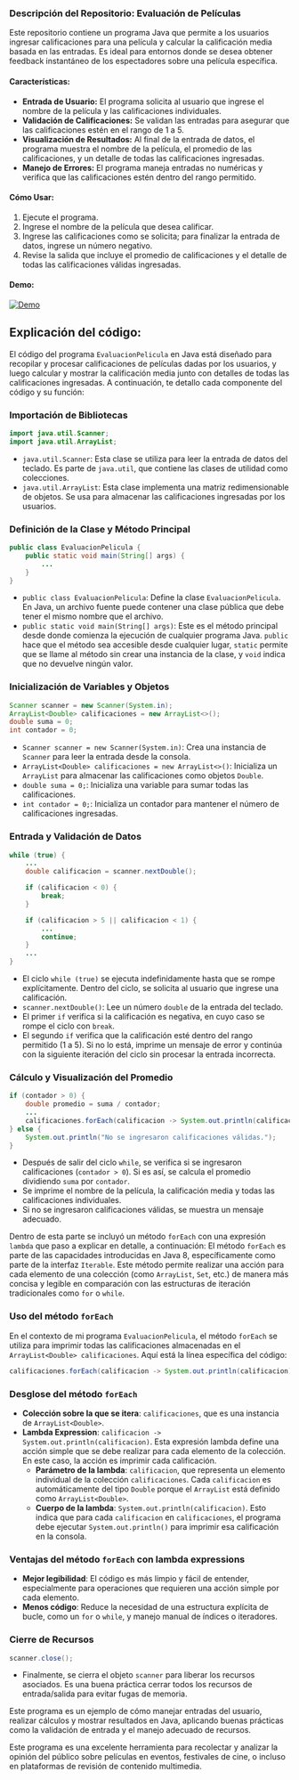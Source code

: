 ### Descripción del Repositorio: Evaluación de Películas
Este repositorio contiene un programa Java que permite a los usuarios ingresar calificaciones para una película y calcular la calificación media basada en las entradas. 
Es ideal para entornos donde se desea obtener feedback instantáneo de los espectadores sobre una película específica.

#### Características:
- **Entrada de Usuario:** El programa solicita al usuario que ingrese el nombre de la película y las calificaciones individuales.
- **Validación de Calificaciones:** Se validan las entradas para asegurar que las calificaciones estén en el rango de 1 a 5.
- **Visualización de Resultados:** Al final de la entrada de datos, el programa muestra el nombre de la película, el promedio de las calificaciones,
  y un detalle de todas las calificaciones ingresadas.
- **Manejo de Errores:** El programa maneja entradas no numéricas y verifica que las calificaciones estén dentro del rango permitido.

#### Cómo Usar:
1. Ejecute el programa.
2. Ingrese el nombre de la película que desea calificar.
3. Ingrese las calificaciones como se solicita; para finalizar la entrada de datos, ingrese un número negativo.
4. Revise la salida que incluye el promedio de calificaciones y el detalle de todas las calificaciones válidas ingresadas.

#### Demo:
[![Demo](https://img.youtube.com/vi/sK0f8DxIg7o/maxresdefault.jpg)](https://www.youtube.com/watch?v=sK0f8DxIg7o)

## Explicación del código:
El código del programa `EvaluacionPelicula` en Java está diseñado para recopilar y procesar calificaciones de películas dadas por los usuarios, 
y luego calcular y mostrar la calificación media junto con detalles de todas las calificaciones ingresadas. 
A continuación, te detallo cada componente del código y su función:

### Importación de Bibliotecas
```java
import java.util.Scanner;
import java.util.ArrayList;
```
- `java.util.Scanner`: Esta clase se utiliza para leer la entrada de datos del teclado. Es parte de `java.util`, que contiene las clases de utilidad como colecciones.
- `java.util.ArrayList`: Esta clase implementa una matriz redimensionable de objetos. Se usa para almacenar las calificaciones ingresadas por los usuarios.

### Definición de la Clase y Método Principal
```java
public class EvaluacionPelicula {
    public static void main(String[] args) {
        ...
    }
}
```
- `public class EvaluacionPelicula`: Define la clase `EvaluacionPelicula`. En Java, un archivo fuente puede contener una clase pública que debe tener el mismo nombre que el archivo.
- `public static void main(String[] args)`: Este es el método principal desde donde comienza la ejecución de cualquier programa Java. `public` hace que el método
  sea accesible desde cualquier lugar, `static` permite que se llame al método sin crear una instancia de la clase, y `void` indica que no devuelve ningún valor.

### Inicialización de Variables y Objetos
```java
Scanner scanner = new Scanner(System.in);
ArrayList<Double> calificaciones = new ArrayList<>();
double suma = 0;
int contador = 0;
```
- `Scanner scanner = new Scanner(System.in)`: Crea una instancia de `Scanner` para leer la entrada desde la consola.
- `ArrayList<Double> calificaciones = new ArrayList<>()`: Inicializa un `ArrayList` para almacenar las calificaciones como objetos `Double`.
- `double suma = 0;`: Inicializa una variable para sumar todas las calificaciones.
- `int contador = 0;`: Inicializa un contador para mantener el número de calificaciones ingresadas.

### Entrada y Validación de Datos
```java
while (true) {
    ...
    double calificacion = scanner.nextDouble();

    if (calificacion < 0) {
        break;
    }

    if (calificacion > 5 || calificacion < 1) {
        ...
        continue;
    }
    ...
}
```
- El ciclo `while (true)` se ejecuta indefinidamente hasta que se rompe explícitamente. Dentro del ciclo, se solicita al usuario que ingrese una calificación.
- `scanner.nextDouble()`: Lee un número `double` de la entrada del teclado.
- El primer `if` verifica si la calificación es negativa, en cuyo caso se rompe el ciclo con `break`.
- El segundo `if` verifica que la calificación esté dentro del rango permitido (1 a 5). Si no lo está, imprime un mensaje de error y
  continúa con la siguiente iteración del ciclo sin procesar la entrada incorrecta.

### Cálculo y Visualización del Promedio
```java
if (contador > 0) {
    double promedio = suma / contador;
    ...
    calificaciones.forEach(calificacion -> System.out.println(calificacion));
} else {
    System.out.println("No se ingresaron calificaciones válidas.");
}
```
- Después de salir del ciclo `while`, se verifica si se ingresaron calificaciones (`contador > 0`). Si es así, se calcula el promedio dividiendo `suma` por `contador`.
- Se imprime el nombre de la película, la calificación media y todas las calificaciones individuales.
- Si no se ingresaron calificaciones válidas, se muestra un mensaje adecuado.

Dentro de esta parte se incluyó un método `forEach` con una expresión `lambda` que paso a explicar en detalle, a continuación:
El método `forEach` es parte de las capacidades introducidas en Java 8, específicamente como parte de la interfaz `Iterable`. 
Este método permite realizar una acción para cada elemento de una colección (como `ArrayList`, `Set`, etc.) de manera más concisa y legible en comparación 
con las estructuras de iteración tradicionales como `for` o `while`.

### Uso del método `forEach`
En el contexto de mi programa `EvaluacionPelicula`, el método `forEach` se utiliza para imprimir todas las calificaciones almacenadas en el `ArrayList<Double> calificaciones`. 
Aquí está la línea específica del código:

```java
calificaciones.forEach(calificacion -> System.out.println(calificacion));
```

### Desglose del método `forEach`

- **Colección sobre la que se itera**: `calificaciones`, que es una instancia de `ArrayList<Double>`.
- **Lambda Expression**: `calificacion -> System.out.println(calificacion)`. Esta expresión lambda define una acción simple que se debe realizar para cada elemento de la colección. En este caso, la acción es imprimir cada calificación.
  - **Parámetro de la lambda**: `calificacion`, que representa un elemento individual de la colección `calificaciones`. Cada `calificacion` es automáticamente del tipo `Double`
    porque el `ArrayList` está definido como `ArrayList<Double>`.
  - **Cuerpo de la lambda**: `System.out.println(calificacion)`. Esto indica que para cada `calificacion` en `calificaciones`,
    el programa debe ejecutar `System.out.println()` para imprimir esa calificación en la consola.

### Ventajas del método `forEach` con lambda expressions

- **Mejor legibilidad**: El código es más limpio y fácil de entender, especialmente para operaciones que requieren una acción simple por cada elemento.
- **Menos código**: Reduce la necesidad de una estructura explícita de bucle, como un `for` o `while`, y manejo manual de índices o iteradores.

### Cierre de Recursos
```java
scanner.close();
```
- Finalmente, se cierra el objeto `scanner` para liberar los recursos asociados.
  Es una buena práctica cerrar todos los recursos de entrada/salida para evitar fugas de memoria.

Este programa es un ejemplo de cómo manejar entradas del usuario, realizar cálculos y mostrar resultados en Java, 
aplicando buenas prácticas como la validación de entrada y el manejo adecuado de recursos.

Este programa es una excelente herramienta para recolectar y analizar la opinión del público sobre películas en eventos, 
festivales de cine, o incluso en plataformas de revisión de contenido multimedia.
